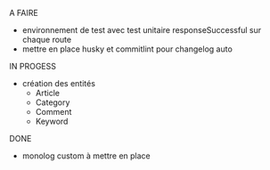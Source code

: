 A FAIRE
- environnement de test avec test unitaire responseSuccessful sur chaque route
- mettre en place husky et commitlint pour changelog auto

IN PROGESS
- création des entités
  - Article
  - Category
  - Comment
  - Keyword


DONE
- monolog custom à mettre en place
